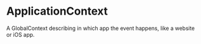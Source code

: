 # ApplicationContext
A GlobalContext describing in which app the event happens, like a website or iOS app.
